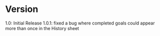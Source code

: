 #  Version

1.0: Initial Release
1.0.1: fixed a bug where completed goals could appear more than once in the History sheet

